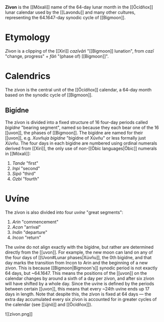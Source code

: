 **Zívon** is the [[Möxali]] name of the 64-day lunar month in the [[Öcídñox]] lunar calendar used by the [[Lavondu]] and many other cultures, representing the 64.1647-day synodic cycle of [[Bigmoon]].
# Etymology
*Zívon* is a clipping of the [[Xiri]] *cazīvāń* "[[Bigmoon]] lunation", from *cazī* "change, progress" + *fāń* "(phase of) [[Bigmoon]]".
# Calendrics
The zívon is the central unit of the [[Öcídñox]] calendar, a 64-day month based on the synodic cycle of [[Bigmoon]].
## Bigídne
The zívon is divided into a fixed structure of 16 four-day periods called *bigídne* "bearing segment", named so because they each bear one of the 16 [[uvon]], the phases of [[Bigmoon]]. The bigídne are named for their [[uvon]], e.g. *Xuvñuja bigídne* "bigídne of Xúvñu" or less formally just *Xúvñu*. The four days in each bigídne are numbered using ordinal numerals derived from [[Xiri]], the only use of non-[[Öbic languages|Öbic]] numerals in [[Möxali]]:
1. *Tande* "first"
2. *Inpi* "second"
3. *Sipö* "third"
4. *Ozbi* "fourth"
# Uvíne
The zívon is also divided into four *uvíne* "great segments":
1. *Arin* "commencement"
2. *Acon* "arrival"
3. *Indin* "departure"
4. *Incon* "return" 
  
The uvíne do not align exactly with the bigídne, but rather are determined directly from the [[uvon]]. For example, the new moon can land on any of the four days of [[Uvon#Lunar phases|Xúvñu]], the 0th bigídne, and that day marks the transition from Incon to Arin and the beginning of a new zívon. This is because [[Bigmoon|Bigmoon's]] synodic period is not exactly 64 days, but ~64.1647. This means the positions of the [[uvon]] on the calendar changes by around a sixth of a day per zívon, and after six zívon will have shifted by a whole day. Since the uvíne is defined by the periods between certain [[uvon]], this means that every ~24th uvíne ends up 17 days in length. Note that despite this, the zívon is fixed at 64 days — the extra day accumulated every six zívon is accounted for in greater cycles of the calendar (see [[újnö]] and [[Öcídñox]]).

![[zívon.png]]